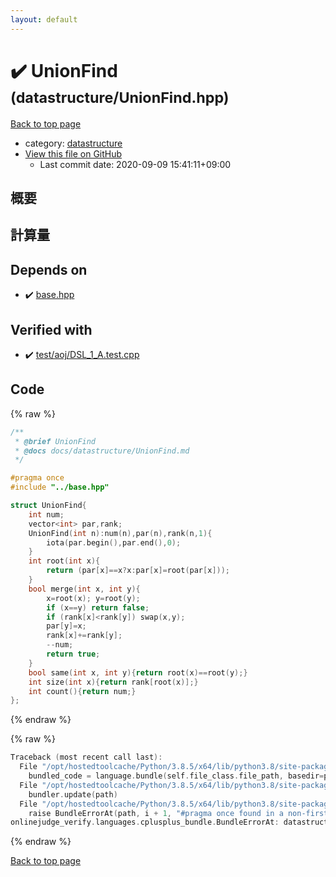 ```yaml
---
layout: default
---
```


<!-- mathjax config similar to math.stackexchange -->
<script type="text/javascript" async
  src="https://cdnjs.cloudflare.com/ajax/libs/mathjax/2.7.5/MathJax.js?config=TeX-MML-AM_CHTML">
</script>
<script type="text/x-mathjax-config">
  MathJax.Hub.Config({
    TeX: { equationNumbers: { autoNumber: "AMS" }},
    tex2jax: {
      inlineMath: [ ['$','$'] ],
      processEscapes: true
    },
    "HTML-CSS": { matchFontHeight: false },
    displayAlign: "left",
    displayIndent: "2em"
  });
</script>

<script type="text/javascript" src="https://cdnjs.cloudflare.com/ajax/libs/jquery/3.4.1/jquery.min.js"></script>
<script src="https://cdn.jsdelivr.net/npm/jquery-balloon-js@1.1.2/jquery.balloon.min.js" integrity="sha256-ZEYs9VrgAeNuPvs15E39OsyOJaIkXEEt10fzxJ20+2I=" crossorigin="anonymous"></script>
<script type="text/javascript" src="../../assets/js/copy-button.js"></script>
<link rel="stylesheet" href="../../assets/css/copy-button.css" />


# :heavy_check_mark: UnionFind <small>(datastructure/UnionFind.hpp)</small>

<a href="../../index.html">Back to top page</a>

* category: <a href="../../index.html#8dc87745f885a4cc532acd7b15b8b5fe">datastructure</a>
* <a href="{{ site.github.repository_url }}/blob/master/datastructure/UnionFind.hpp">View this file on GitHub</a>
    - Last commit date: 2020-09-09 15:41:11+09:00




## 概要

## 計算量

## Depends on

* :heavy_check_mark: <a href="../base.hpp.html">base.hpp</a>


## Verified with

* :heavy_check_mark: <a href="../../verify/test/aoj/DSL_1_A.test.cpp.html">test/aoj/DSL_1_A.test.cpp</a>


## Code

<a id="unbundled"></a>
{% raw %}
```cpp
/**
 * @brief UnionFind
 * @docs docs/datastructure/UnionFind.md
 */

#pragma once
#include "../base.hpp"

struct UnionFind{
    int num;
    vector<int> par,rank;
    UnionFind(int n):num(n),par(n),rank(n,1){
        iota(par.begin(),par.end(),0);
    }
    int root(int x){
        return (par[x]==x?x:par[x]=root(par[x]));
    }
    bool merge(int x, int y){
        x=root(x); y=root(y);
        if (x==y) return false;
        if (rank[x]<rank[y]) swap(x,y);
        par[y]=x;
        rank[x]+=rank[y];
        --num;
        return true;
    }
    bool same(int x, int y){return root(x)==root(y);}
    int size(int x){return rank[root(x)];}
    int count(){return num;}
};
```
{% endraw %}

<a id="bundled"></a>
{% raw %}
```cpp
Traceback (most recent call last):
  File "/opt/hostedtoolcache/Python/3.8.5/x64/lib/python3.8/site-packages/onlinejudge_verify/docs.py", line 349, in write_contents
    bundled_code = language.bundle(self.file_class.file_path, basedir=pathlib.Path.cwd())
  File "/opt/hostedtoolcache/Python/3.8.5/x64/lib/python3.8/site-packages/onlinejudge_verify/languages/cplusplus.py", line 185, in bundle
    bundler.update(path)
  File "/opt/hostedtoolcache/Python/3.8.5/x64/lib/python3.8/site-packages/onlinejudge_verify/languages/cplusplus_bundle.py", line 310, in update
    raise BundleErrorAt(path, i + 1, "#pragma once found in a non-first line")
onlinejudge_verify.languages.cplusplus_bundle.BundleErrorAt: datastructure/UnionFind.hpp: line 6: #pragma once found in a non-first line

```
{% endraw %}

<a href="../../index.html">Back to top page</a>

